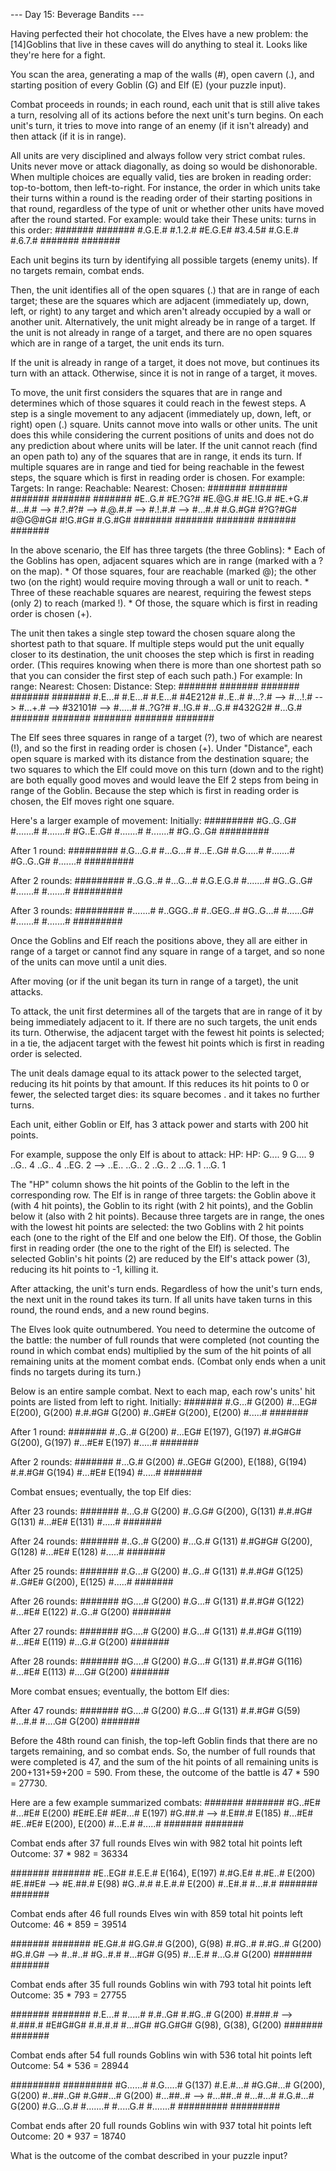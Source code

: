 --- Day 15: Beverage Bandits ---

   Having perfected their hot chocolate, the Elves have a new problem: the
   [14]Goblins that live in these caves will do anything to steal it.
   Looks like they're here for a fight.

   You scan the area, generating a map of the walls (#), open cavern (.),
   and starting position of every Goblin (G) and Elf (E) (your puzzle
   input).

   Combat proceeds in rounds; in each round, each unit that is still alive
   takes a turn, resolving all of its actions before the next unit's turn
   begins. On each unit's turn, it tries to move into range of an enemy
   (if it isn't already) and then attack (if it is in range).

   All units are very disciplined and always follow very strict combat
   rules. Units never move or attack diagonally, as doing so would be
   dishonorable. When multiple choices are equally valid, ties are broken
   in reading order: top-to-bottom, then left-to-right. For instance, the
   order in which units take their turns within a round is the reading
   order of their starting positions in that round, regardless of the type
   of unit or whether other units have moved after the round started. For
   example:
                 would take their
These units:   turns in this order:
  #######           #######
  #.G.E.#           #.1.2.#
  #E.G.E#           #3.4.5#
  #.G.E.#           #.6.7.#
  #######           #######

   Each unit begins its turn by identifying all possible targets (enemy
   units). If no targets remain, combat ends.

   Then, the unit identifies all of the open squares (.) that are in range
   of each target; these are the squares which are adjacent (immediately
   up, down, left, or right) to any target and which aren't already
   occupied by a wall or another unit. Alternatively, the unit might
   already be in range of a target. If the unit is not already in range of
   a target, and there are no open squares which are in range of a target,
   the unit ends its turn.

   If the unit is already in range of a target, it does not move, but
   continues its turn with an attack. Otherwise, since it is not in range
   of a target, it moves.

   To move, the unit first considers the squares that are in range and
   determines which of those squares it could reach in the fewest steps. A
   step is a single movement to any adjacent (immediately up, down, left,
   or right) open (.) square. Units cannot move into walls or other units.
   The unit does this while considering the current positions of units and
   does not do any prediction about where units will be later. If the unit
   cannot reach (find an open path to) any of the squares that are in
   range, it ends its turn. If multiple squares are in range and tied for
   being reachable in the fewest steps, the square which is first in
   reading order is chosen. For example:
Targets:      In range:     Reachable:    Nearest:      Chosen:
#######       #######       #######       #######       #######
#E..G.#       #E.?G?#       #E.@G.#       #E.!G.#       #E.+G.#
#...#.#  -->  #.?.#?#  -->  #.@.#.#  -->  #.!.#.#  -->  #...#.#
#.G.#G#       #?G?#G#       #@G@#G#       #!G.#G#       #.G.#G#
#######       #######       #######       #######       #######

   In the above scenario, the Elf has three targets (the three Goblins):
     * Each of the Goblins has open, adjacent squares which are in range
       (marked with a ? on the map).
     * Of those squares, four are reachable (marked @); the other two (on
       the right) would require moving through a wall or unit to reach.
     * Three of these reachable squares are nearest, requiring the fewest
       steps (only 2) to reach (marked !).
     * Of those, the square which is first in reading order is chosen (+).

   The unit then takes a single step toward the chosen square along the
   shortest path to that square. If multiple steps would put the unit
   equally closer to its destination, the unit chooses the step which is
   first in reading order. (This requires knowing when there is more than
   one shortest path so that you can consider the first step of each such
   path.) For example:
In range:     Nearest:      Chosen:       Distance:     Step:
#######       #######       #######       #######       #######
#.E...#       #.E...#       #.E...#       #4E212#       #..E..#
#...?.#  -->  #...!.#  -->  #...+.#  -->  #32101#  -->  #.....#
#..?G?#       #..!G.#       #...G.#       #432G2#       #...G.#
#######       #######       #######       #######       #######

   The Elf sees three squares in range of a target (?), two of which are
   nearest (!), and so the first in reading order is chosen (+). Under
   "Distance", each open square is marked with its distance from the
   destination square; the two squares to which the Elf could move on this
   turn (down and to the right) are both equally good moves and would
   leave the Elf 2 steps from being in range of the Goblin. Because the
   step which is first in reading order is chosen, the Elf moves right one
   square.

   Here's a larger example of movement:
Initially:
#########
#G..G..G#
#.......#
#.......#
#G..E..G#
#.......#
#.......#
#G..G..G#
#########

After 1 round:
#########
#.G...G.#
#...G...#
#...E..G#
#.G.....#
#.......#
#G..G..G#
#.......#
#########

After 2 rounds:
#########
#..G.G..#
#...G...#
#.G.E.G.#
#.......#
#G..G..G#
#.......#
#.......#
#########

After 3 rounds:
#########
#.......#
#..GGG..#
#..GEG..#
#G..G...#
#......G#
#.......#
#.......#
#########

   Once the Goblins and Elf reach the positions above, they all are either
   in range of a target or cannot find any square in range of a target,
   and so none of the units can move until a unit dies.

   After moving (or if the unit began its turn in range of a target), the
   unit attacks.

   To attack, the unit first determines all of the targets that are in
   range of it by being immediately adjacent to it. If there are no such
   targets, the unit ends its turn. Otherwise, the adjacent target with
   the fewest hit points is selected; in a tie, the adjacent target with
   the fewest hit points which is first in reading order is selected.

   The unit deals damage equal to its attack power to the selected target,
   reducing its hit points by that amount. If this reduces its hit points
   to 0 or fewer, the selected target dies: its square becomes . and it
   takes no further turns.

   Each unit, either Goblin or Elf, has 3 attack power and starts with 200
   hit points.

   For example, suppose the only Elf is about to attack:
       HP:            HP:
G....  9       G....  9
..G..  4       ..G..  4
..EG.  2  -->  ..E..
..G..  2       ..G..  2
...G.  1       ...G.  1

   The "HP" column shows the hit points of the Goblin to the left in the
   corresponding row. The Elf is in range of three targets: the Goblin
   above it (with 4 hit points), the Goblin to its right (with 2 hit
   points), and the Goblin below it (also with 2 hit points). Because
   three targets are in range, the ones with the lowest hit points are
   selected: the two Goblins with 2 hit points each (one to the right of
   the Elf and one below the Elf). Of those, the Goblin first in reading
   order (the one to the right of the Elf) is selected. The selected
   Goblin's hit points (2) are reduced by the Elf's attack power (3),
   reducing its hit points to -1, killing it.

   After attacking, the unit's turn ends. Regardless of how the unit's
   turn ends, the next unit in the round takes its turn. If all units have
   taken turns in this round, the round ends, and a new round begins.

   The Elves look quite outnumbered. You need to determine the outcome of
   the battle: the number of full rounds that were completed (not counting
   the round in which combat ends) multiplied by the sum of the hit points
   of all remaining units at the moment combat ends. (Combat only ends
   when a unit finds no targets during its turn.)

   Below is an entire sample combat. Next to each map, each row's units'
   hit points are listed from left to right.
Initially:
#######
#.G...#   G(200)
#...EG#   E(200), G(200)
#.#.#G#   G(200)
#..G#E#   G(200), E(200)
#.....#
#######

After 1 round:
#######
#..G..#   G(200)
#...EG#   E(197), G(197)
#.#G#G#   G(200), G(197)
#...#E#   E(197)
#.....#
#######

After 2 rounds:
#######
#...G.#   G(200)
#..GEG#   G(200), E(188), G(194)
#.#.#G#   G(194)
#...#E#   E(194)
#.....#
#######

Combat ensues; eventually, the top Elf dies:

After 23 rounds:
#######
#...G.#   G(200)
#..G.G#   G(200), G(131)
#.#.#G#   G(131)
#...#E#   E(131)
#.....#
#######

After 24 rounds:
#######
#..G..#   G(200)
#...G.#   G(131)
#.#G#G#   G(200), G(128)
#...#E#   E(128)
#.....#
#######

After 25 rounds:
#######
#.G...#   G(200)
#..G..#   G(131)
#.#.#G#   G(125)
#..G#E#   G(200), E(125)
#.....#
#######

After 26 rounds:
#######
#G....#   G(200)
#.G...#   G(131)
#.#.#G#   G(122)
#...#E#   E(122)
#..G..#   G(200)
#######

After 27 rounds:
#######
#G....#   G(200)
#.G...#   G(131)
#.#.#G#   G(119)
#...#E#   E(119)
#...G.#   G(200)
#######

After 28 rounds:
#######
#G....#   G(200)
#.G...#   G(131)
#.#.#G#   G(116)
#...#E#   E(113)
#....G#   G(200)
#######

More combat ensues; eventually, the bottom Elf dies:

After 47 rounds:
#######
#G....#   G(200)
#.G...#   G(131)
#.#.#G#   G(59)
#...#.#
#....G#   G(200)
#######

   Before the 48th round can finish, the top-left Goblin finds that there
   are no targets remaining, and so combat ends. So, the number of full
   rounds that were completed is 47, and the sum of the hit points of all
   remaining units is 200+131+59+200 = 590. From these, the outcome of the
   battle is 47 * 590 = 27730.

   Here are a few example summarized combats:
#######       #######
#G..#E#       #...#E#   E(200)
#E#E.E#       #E#...#   E(197)
#G.##.#  -->  #.E##.#   E(185)
#...#E#       #E..#E#   E(200), E(200)
#...E.#       #.....#
#######       #######

Combat ends after 37 full rounds
Elves win with 982 total hit points left
Outcome: 37 * 982 = 36334

#######       #######
#E..EG#       #.E.E.#   E(164), E(197)
#.#G.E#       #.#E..#   E(200)
#E.##E#  -->  #E.##.#   E(98)
#G..#.#       #.E.#.#   E(200)
#..E#.#       #...#.#
#######       #######

Combat ends after 46 full rounds
Elves win with 859 total hit points left
Outcome: 46 * 859 = 39514

#######       #######
#E.G#.#       #G.G#.#   G(200), G(98)
#.#G..#       #.#G..#   G(200)
#G.#.G#  -->  #..#..#
#G..#.#       #...#G#   G(95)
#...E.#       #...G.#   G(200)
#######       #######

Combat ends after 35 full rounds
Goblins win with 793 total hit points left
Outcome: 35 * 793 = 27755

#######       #######
#.E...#       #.....#
#.#..G#       #.#G..#   G(200)
#.###.#  -->  #.###.#
#E#G#G#       #.#.#.#
#...#G#       #G.G#G#   G(98), G(38), G(200)
#######       #######

Combat ends after 54 full rounds
Goblins win with 536 total hit points left
Outcome: 54 * 536 = 28944

#########       #########
#G......#       #.G.....#   G(137)
#.E.#...#       #G.G#...#   G(200), G(200)
#..##..G#       #.G##...#   G(200)
#...##..#  -->  #...##..#
#...#...#       #.G.#...#   G(200)
#.G...G.#       #.......#
#.....G.#       #.......#
#########       #########

Combat ends after 20 full rounds
Goblins win with 937 total hit points left
Outcome: 20 * 937 = 18740

   What is the outcome of the combat described in your puzzle input?

